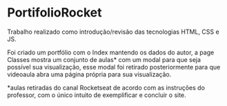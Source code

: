 # PortifolioRocket
Trabalho realizado como introdução/revisão das tecnologias HTML, CSS e JS.

Foi criado um portfólio com o Index mantendo os dados do autor, a page Classes mostra um conjunto de aulas* com um modal para que 
seja possível sua visualização, esse modal foi retirado posteriormente para que videoaula abra uma página própria para sua visualização.

*aulas retiradas do canal Rocketseat de acordo com as instruções do professor, com o único intuito de exemplificar e concluir o site.
